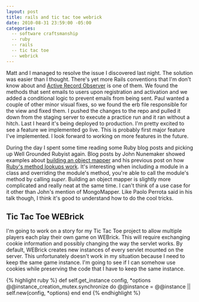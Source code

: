 ```yaml
---
layout: post
title: rails and tic tac toe webrick
date: 2010-08-31 23:59:00 -05:00
categories:
  -- software craftsmanship
  -- ruby
  -- rails
  -- tic tac toe
  -- webrick
---
```


Matt and I managed to resolve the issue I discovered last night.  The solution was easier than I thought.  There's yet more Rails conventions that I'm don't know about and [Active Record Observer](http://api.rubyonrails.org/classes/ActiveRecord/Observer.html) is one of them.  We found the methods that sent emails to users upon registration and activation and we added a conditional logic to prevent emails from being sent.  Paul wanted a couple of other minor visual fixes, so we found the erb file responsible for the view and fixed them.  I pushed the changes to the repo and pulled it down from the staging server to execute a practice run and it ran without a hitch.  Last I heard it's being deployed to production.  I'm pretty excited to see a feature we implemented go live.  This is probably first major feature I've implemented.  I look forward to working on more features in the future.

During the day I spent some time reading some Ruby blog posts and picking up Well Grounded Rubyist again.  Blog posts by John Nunemaker showed examples about [building an object mapper](http://railstips.org/blog/archives/2010/08/29/building-an-object-mapper-override-able-accessors/) and his previous post on how [Ruby's method lookups work](http://railstips.org/blog/archives/2009/08/20/lookin-on-up-to-the-east-side/).  It's interesting when including a module in a class and overriding the module's method, you're able to call the module's method by calling *super*.  Building an object mapper is slightly more complicated and really neat at the same time.  I can't think of a use case for it other than John's mention of MongoMapper.  Like Paolo Perrota said in his talk though, I think it's good to understand how to do the cool tricks.

## Tic Tac Toe WEBrick

I'm going to work on a story for my Tic Tac Toe project to allow multiple players each play their own game on WEBrick.  This will require exchanging cookie information and possibly changing the way the servlet works.  By default, WEBrick creates new instances of every servlet mounted on the server.  This unfortunately doesn't work in my situation because I need to keep the same game instance.  I'm going to see if I can somehow use cookies while preserving the code that I have to keep the same instance.

{% highlight ruby %}
  def self.get_instance config, *options
    @@instance_creation_mutex.synchronize do
      @@instance = @@instance || self.new(config, *options)
    end
  end
{% endhighlight %}
